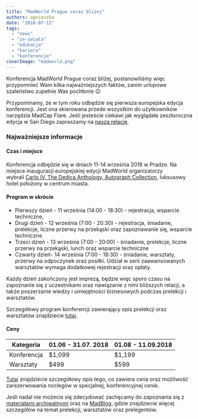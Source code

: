 ```yaml
---
title: "MadWorld Prague coraz bliżej"
authors: agnieszka
date: "2018-07-12"
tags:
  - "news"
  - "ze-swiata"
  - "edukacja"
  - "kariera"
  - "konferencje"
coverImage: "madworld.png"
---
```


Konferencja MadWorld Prague coraz bliżej, postanowiliśmy więc przypomnieć Wam
kilka najważniejszych faktów, zanim urlopowe szaleństwo zupełnie Was pochłonie
😉

<!--truncate-->

Przypominamy, że w tym roku odbędzie się pierwsza europejska edycja konferencji.
Jest ona skierowana przede wszystkim do użytkowników narzędzia MadCap Flare.
Jeśli jesteście ciekawi jak wyglądała zeszłoroczna edycja w San Diego zapraszamy
na [naszą relację](http://techwriter.pl/madworld-2017-relacja/).

### Najważniejsze informacje

#### Czas i miejsce

Konferencja odbędzie się w dniach 11-14 września 2018 w Pradze. Na miejsce
inauguracji europejskiej edycji MadWorld organizatorzy
wybrali [Carlo IV, The Dedica Anthology, Autograph Collection](https://www.marriott.com/hotels/travel/prgak-carlo-iv-the-dedica-anthology-autograph-collection/?scid=bb1a189a-fec3-4d19-a255-54ba596febe2),
luksusowy hotel położony w centrum miasta.

#### Program w skrócie

- Pierwszy dzień - 11 września (14:00 - 18:30) - rejestracja, wsparcie
  techniczne,
- Drugi dzień - 12 września (7:00 - 20:30) - rejestracja, śniadanie, prelekcje,
  liczne przerwy na przekąski oraz zapoznawanie się, wsparcie techniczne
- Trzeci dzień - 13 września (7:00 - 20:00) - śniadanie, prelekcje, liczne
  przerwy na przekąski, lunch oraz wsparcie techniczne
- Czwarty dzień- 14 września (7:00 - 18:30) - śniadanie, warsztaty, przerwy na
  odpoczynek oraz posiłki. Udział w serii zaawansowanych warsztatów wymaga
  dodatkowej rejestracji oraz opłaty.

Każdy dzień zakończony jest imprezą, będzie więc sporo czasu na zapoznanie się z
uczestnikami oraz nawiązanie z nimi bliższych relacji, a także poszerzanie
wiedzy i umiejętności biznesowych podczas prelekcji i warsztatów.

Szczegółowy program konferencji zawierający opis prelekcji oraz warsztatów
znajdziecie
[tutaj](https://www.madcapsoftware.com/conference/madworld-europe-2018/schedule/#content).

#### Ceny

| Kategoria   | 01.06 - 31.07. 2018 | 01.08 - 11.09.2018 |
| ----------- | ------------------- | ------------------ |
| Konferencja | $1,099              | $1,199             |
| Warsztaty   | $499                | $599               |

[Tutaj](https://www.madcapsoftware.com/conference/madworld-europe-2018/pricing.aspx#content)
znajdziecie szczegółowy opis tego, co zawiera cena oraz możliwość zarezerwowania
noclegów w specjalnej, konferencyjnej cenie.

Jeśli nadal nie możecie się zdecydować zachęcamy do zapoznania się z
[materiałami archiwalnymi](https://www.madcapsoftware.com/past-conferences/)
oraz na [MadBlog](https://www.madcapsoftware.com/blog/), gdzie znajdziecie
więcej szczegółów na temat prelekcji, warsztatów oraz prelegentów.
